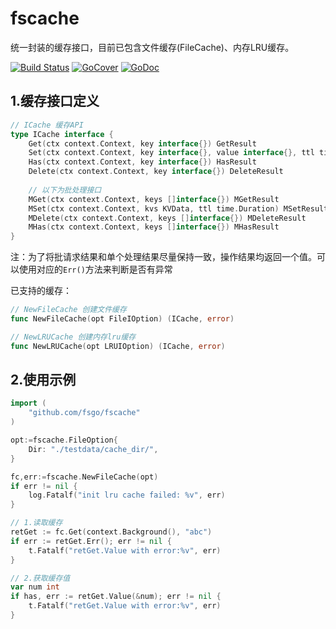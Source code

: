 # fscache

统一封装的缓存接口，目前已包含文件缓存(FileCache)、内存LRU缓存。

[![Build Status](https://travis-ci.org/fsgo/fscache.png?branch=master)](https://travis-ci.org/fsgo/fscache)
[![GoCover](https://gocover.io/_badge/github.com/fsgo/fscache)](https://gocover.io/github.com/fsgo/fscache)
[![GoDoc](https://godoc.org/github.com/fsgo/fscache?status.svg)](https://godoc.org/github.com/fsgo/fscache)

## 1.缓存接口定义
```go
// ICache 缓存API
type ICache interface {
    Get(ctx context.Context, key interface{}) GetResult
    Set(ctx context.Context, key interface{}, value interface{}, ttl time.Duration) SetResult
    Has(ctx context.Context, key interface{}) HasResult
    Delete(ctx context.Context, key interface{}) DeleteResult
    
    // 以下为批处理接口
    MGet(ctx context.Context, keys []interface{}) MGetResult
    MSet(ctx context.Context, kvs KVData, ttl time.Duration) MSetResult
    MDelete(ctx context.Context, keys []interface{}) MDeleteResult
    MHas(ctx context.Context, keys []interface{}) MHasResult
}
```
注：为了将批请求结果和单个处理结果尽量保持一致，操作结果均返回一个值。可以使用对应的`Err()`方法来判断是否有异常

  
已支持的缓存：
```go
// NewFileCache 创建文件缓存
func NewFileCache(opt FileIOption) (ICache, error)

// NewLRUCache 创建内存lru缓存
func NewLRUCache(opt LRUIOption) (ICache, error)
```

## 2.使用示例
```go
import (
    "github.com/fsgo/fscache"
)

opt:=fscache.FileOption{
    Dir: "./testdata/cache_dir/",
}

fc,err:=fscache.NewFileCache(opt)
if err != nil {
    log.Fatalf("init lru cache failed: %v", err)
}

// 1.读取缓存
retGet := fc.Get(context.Background(), "abc")
if err := retGet.Err(); err != nil {
    t.Fatalf("retGet.Value with error:%v", err)
}

// 2.获取缓存值
var num int
if has, err := retGet.Value(&num); err != nil {
    t.Fatalf("retGet.Value with error:%v", err)
}
```